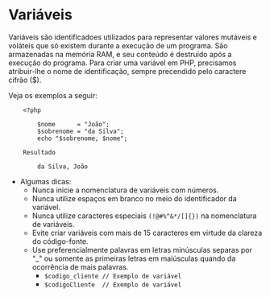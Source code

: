 # Variáveis
    
Variáveis são identificadoes utilizados para representar valores mutáveis e voláteis 
que só existem durante a execução de um programa. 
São armazenadas na memória RAM, e seu conteúdo é destruído após a execução do programa.
Para criar uma variável em PHP, precisamos atribuir-lhe o nome de identificação, 
sempre precendido pelo caractere cifrão ($). 
    
Veja os exemplos a seguir:
    
        <?php
            
            $nome      = "João"; 
            $sobrenome = "da Silva";
            echo "$sobrenome, $nome";
            
        Resultado 

            da Silva, João    
        

- Algumas dicas: 
    - Nunca inicie a nomenclatura de variáveis com números.
    - Nunca utilize espaços em branco no meio do identificador da variável.
    - Nunca utilize caracteres especiais `(!@#%^&*/[]{})` na nomenclatura de variáveis.
    - Evite criar variáveis com mais de 15 caracteres em virtude da clareza do código-fonte.
    - Use preferencialmente palavras em letras minúsculas separas por "_" ou somente as primeiras letras em maiúsculas quando da ocorrência de mais palavras.  
        - `$codigo_cliente // Exemplo de variável`
        - `$codigoCliente  // Exemplo de variável` 